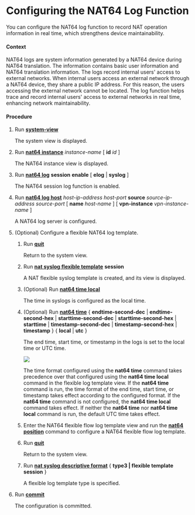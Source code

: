 Configuring the NAT64 Log Function
==================================

You can configure the NAT64 log function to record NAT operation information in real time, which strengthens device maintainability.

#### Context

NAT64 logs are system information generated by a NAT64 device during NAT64 translation. The information contains basic user information and NAT64 translation information. The logs record internal users' access to external networks. When internal users access an external network through a NAT64 device, they share a public IP address. For this reason, the users accessing the external network cannot be located. The log function helps trace and record internal users' access to external networks in real time, enhancing network maintainability.


#### Procedure

1. Run [**system-view**](cmdqueryname=system-view)
   
   
   
   The system view is displayed.
2. Run [**nat64 instance**](cmdqueryname=nat64+instance) *instance-name* [ **id** *id* ]
   
   
   
   The NAT64 instance view is displayed.
3. Run [**nat64 log**](cmdqueryname=nat64+log) **session** **enable** [ **elog** | **syslog** ]
   
   
   
   The NAT64 session log function is enabled.
4. Run [**nat64 log host**](cmdqueryname=nat64+log+host) *host-ip-address* *host-port* **source** *source-ip-address* *source-port* [ **name** *host-name* ] [ **vpn-instance** *vpn-instance-name* ]
   
   
   
   A NAT64 log server is configured.
5. (Optional) Configure a flexible NAT64 log template.
   
   
   1. Run [**quit**](cmdqueryname=quit)
      
      Return to the system view.
   2. Run [**nat syslog flexible template**](cmdqueryname=nat+syslog+flexible+template) **session**
      
      A NAT flexible syslog template is created, and its view is displayed.
   3. (Optional) Run [**nat64 time local**](cmdqueryname=nat64+time+local)
      
      The time in syslogs is configured as the local time.
   4. (Optional) Run [**nat64 time**](cmdqueryname=nat64+time) { **endtime-second-dec** | **endtime-second-hex** | **starttime-second-dec** | **starttime-second-hex** | **starttime** | **timestamp-second-dec** | **timestamp-second-hex** | **timestamp** } { **local** | **utc** }
      
      The end time, start time, or timestamp in the logs is set to the local time or UTC time.
      
      ![](../../../../public_sys-resources/note_3.0-en-us.png) 
      
      The time format configured using the **nat64 time** command takes precedence over that configured using the **nat64 time local** command in the flexible log template view. If the **nat64 time** command is run, the time format of the end time, start time, or timestamp takes effect according to the configured format. If the **nat64 time** command is not configured, the **nat64 time local** command takes effect. If neither the **nat64 time** nor **nat64 time local** command is run, the default UTC time takes effect.
   5. Enter the NAT64 flexible flow log template view and run the [**nat64 position**](cmdqueryname=nat64+position) command to configure a NAT64 flexible flow log template.
   6. Run [**quit**](cmdqueryname=quit)
      
      Return to the system view.
   7. Run [**nat syslog descriptive format**](cmdqueryname=nat+syslog+descriptive+format) { **type3 | flexible template session** }
      
      A flexible log template type is specified.
6. Run [**commit**](cmdqueryname=commit)
   
   
   
   The configuration is committed.